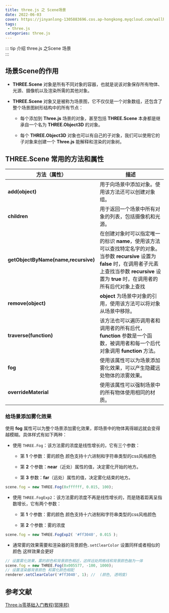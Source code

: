 ```yaml
---
title: three.js 之 Scene场景
date: 2022-06-03
cover: https://jinyanlong-1305883696.cos.ap-hongkong.myqcloud.com/wallhaven-28ve6mX.jpg
tags:
 - three.js
categories: three.js
---
```


::: tip 介绍
three.js 之Scene 场景<br>
:::

<!-- more -->

## 场景Scene的作用

* **THREE.Scene** 对象是所有不同对象的容器，也就是说该对象保存所有物体、光源、摄像机以及渲染所需的其他对象。

* **THREE.Scene** 对象又是被称为场景图，它不仅仅是一个对象数组，还包含了整个场景图树形结构中的所有节点：

  - 每个添加到 **Three.js** 场景的对象，甚至包括 **THREE.Scene** 本身都是继承自一个名为 **THREE.Object3D** 的对象。

  - 每个 **THREE.Object3D** 对象也可以有自己的子对象，我们可以使用它的子对象来创建一个 **Three.js** 能解释和渲染的对象树。



## THREE.Scene 常用的方法和属性

| **方法（属性）**                    | **描述**                                                     |
| ----------------------------------- | ------------------------------------------------------------ |
| **add(object)**                     | 用于向场景中添加对象。使用该方法还可以创建对象组。           |
| **children**                        | 用于返回一个场景中所有对象的列表，包括摄像机和光源。         |
| **getObjectByName(name,recursive)** | 在创建对象时可以指定唯一的标识 **name**，使用该方法可以查找特定名字的对象。 当参数 **recursive** 设置为 **false** 时，在调用者子元素上查找当参数 **recursive** 设置为 **true** 时，在调用者的所有后代对象上查找 |
| **remove(object)**                  | **object** 为场景中对象的引用，使用该方法可以将对象从场景中移除。 |
| **traverse(function)**              | 该方法也可以遍历调用者和调用者的所有后代，**function** 参数是一个函数，被调用者和每一个后代对象调用 **function** 方法。 |
| **fog**                             | 使用该属性可以为场景添加雾化效果，可以产生隐藏远处物体的浓雾效果。 |
| **overrideMaterial**                | 使用该属性可以强制场景中的所有物体使用相同的材质。           |

### **给场景添加雾化效果**

使用 **fog** 属性可以为整个场景添加雾化效果，即场景中的物体离得越远就会变得越模糊。具体样式有如下两种：

* 使用 `THREE.Fog`：该方法雾的浓度是线性增长的，它有三个参数：

  - 第 **1** 个参数：雾的颜色 颜色支持十六进制和字符串类型的css风格颜色

  - 第 **2** 个参数：**near**（近处）属性的值，决定雾化开始的地方。

  - 第 **3** 参数：**far**（远处）属性的值，决定雾化结束的地方。

```js
scene.fog = new THREE.Fog(0xffffff, 0.015, 100);
```

* 使用 `THREE.FogExp2`：该方法雾的浓度不再是线性增长的，而是随着距离呈指数增长，它有两个参数：

  - 第 **1** 个参数：雾的颜色 颜色支持十六进制和字符串类型的css风格颜色

  - 第 **2** 个参数：雾的浓度

```js
scene.fog = new THREE.FogExp2( '#ff3040', 0.015 );
```

* 通常雾的效果需要和渲染器的背景颜色`.setClearColor` 设置同样或者相似的颜色 这样效果会更好

```js
// 设置雾化效果，雾的颜色和背景颜色相近，这样远处网格线和背景颜色融为一体
scene.fog = new THREE.Fog(0x005577, -100, 1000);
// 设置渲染器背景颜色 和雾化颜色相配    
renderer.setClearColor('#ff3040', 1); //  (颜色, 透明度)
```

##  参考文献

[Three.js零基础入门教程(郭隆邦)](http://www.yanhuangxueyuan.com/Three.js/)
